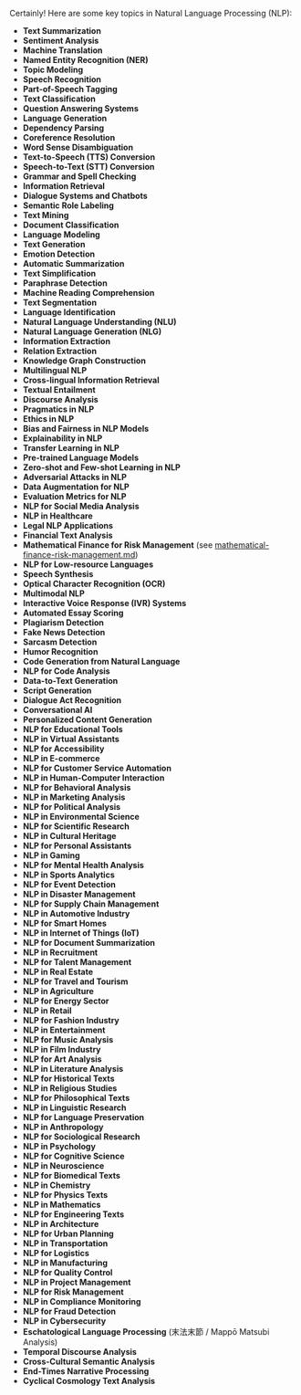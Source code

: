 Certainly! Here are some key topics in Natural Language Processing (NLP):

- **Text Summarization**
- **Sentiment Analysis**
- **Machine Translation**
- **Named Entity Recognition (NER)**
- **Topic Modeling**
- **Speech Recognition**
- **Part-of-Speech Tagging**
- **Text Classification**
- **Question Answering Systems**
- **Language Generation**
- **Dependency Parsing**
- **Coreference Resolution**
- **Word Sense Disambiguation**
- **Text-to-Speech (TTS) Conversion**
- **Speech-to-Text (STT) Conversion**
- **Grammar and Spell Checking**
- **Information Retrieval**
- **Dialogue Systems and Chatbots**
- **Semantic Role Labeling**
- **Text Mining**
- **Document Classification**
- **Language Modeling**
- **Text Generation**
- **Emotion Detection**
- **Automatic Summarization**
- **Text Simplification**
- **Paraphrase Detection**
- **Machine Reading Comprehension**
- **Text Segmentation**
- **Language Identification**
- **Natural Language Understanding (NLU)**
- **Natural Language Generation (NLG)**
- **Information Extraction**
- **Relation Extraction**
- **Knowledge Graph Construction**
- **Multilingual NLP**
- **Cross-lingual Information Retrieval**
- **Textual Entailment**
- **Discourse Analysis**
- **Pragmatics in NLP**
- **Ethics in NLP**
- **Bias and Fairness in NLP Models**
- **Explainability in NLP**
- **Transfer Learning in NLP**
- **Pre-trained Language Models**
- **Zero-shot and Few-shot Learning in NLP**
- **Adversarial Attacks in NLP**
- **Data Augmentation for NLP**
- **Evaluation Metrics for NLP**
- **NLP for Social Media Analysis**
- **NLP in Healthcare**
- **Legal NLP Applications**
- **Financial Text Analysis**
- **Mathematical Finance for Risk Management** (see [mathematical-finance-risk-management.md](mathematical-finance-risk-management.md))
- **NLP for Low-resource Languages**
- **Speech Synthesis**
- **Optical Character Recognition (OCR)**
- **Multimodal NLP**
- **Interactive Voice Response (IVR) Systems**
- **Automated Essay Scoring**
- **Plagiarism Detection**
- **Fake News Detection**
- **Sarcasm Detection**
- **Humor Recognition**
- **Code Generation from Natural Language**
- **NLP for Code Analysis**
- **Data-to-Text Generation**
- **Script Generation**
- **Dialogue Act Recognition**
- **Conversational AI**
- **Personalized Content Generation**
- **NLP for Educational Tools**
- **NLP in Virtual Assistants**
- **NLP for Accessibility**
- **NLP in E-commerce**
- **NLP for Customer Service Automation**
- **NLP in Human-Computer Interaction**
- **NLP for Behavioral Analysis**
- **NLP in Marketing Analysis**
- **NLP for Political Analysis**
- **NLP in Environmental Science**
- **NLP for Scientific Research**
- **NLP in Cultural Heritage**
- **NLP for Personal Assistants**
- **NLP in Gaming**
- **NLP for Mental Health Analysis**
- **NLP in Sports Analytics**
- **NLP for Event Detection**
- **NLP in Disaster Management**
- **NLP for Supply Chain Management**
- **NLP in Automotive Industry**
- **NLP for Smart Homes**
- **NLP in Internet of Things (IoT)**
- **NLP for Document Summarization**
- **NLP in Recruitment**
- **NLP for Talent Management**
- **NLP in Real Estate**
- **NLP for Travel and Tourism**
- **NLP in Agriculture**
- **NLP for Energy Sector**
- **NLP in Retail**
- **NLP for Fashion Industry**
- **NLP in Entertainment**
- **NLP for Music Analysis**
- **NLP in Film Industry**
- **NLP for Art Analysis**
- **NLP in Literature Analysis**
- **NLP for Historical Texts**
- **NLP in Religious Studies**
- **NLP for Philosophical Texts**
- **NLP in Linguistic Research**
- **NLP for Language Preservation**
- **NLP in Anthropology**
- **NLP for Sociological Research**
- **NLP in Psychology**
- **NLP for Cognitive Science**
- **NLP in Neuroscience**
- **NLP for Biomedical Texts**
- **NLP in Chemistry**
- **NLP for Physics Texts**
- **NLP in Mathematics**
- **NLP for Engineering Texts**
- **NLP in Architecture**
- **NLP for Urban Planning**
- **NLP in Transportation**
- **NLP for Logistics**
- **NLP in Manufacturing**
- **NLP for Quality Control**
- **NLP in Project Management**
- **NLP for Risk Management**
- **NLP in Compliance Monitoring**
- **NLP for Fraud Detection**
- **NLP in Cybersecurity**
- **Eschatological Language Processing** (末法末節 / Mappō Matsubi Analysis)
- **Temporal Discourse Analysis**
- **Cross-Cultural Semantic Analysis**
- **End-Times Narrative Processing**
- **Cyclical Cosmology Text Analysis**
